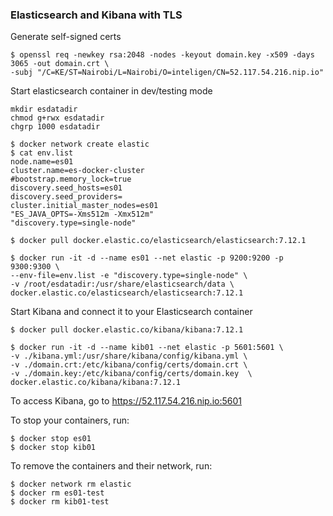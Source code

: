 
### Elasticsearch and Kibana with TLS

Generate self-signed certs
```
$ openssl req -newkey rsa:2048 -nodes -keyout domain.key -x509 -days 3065 -out domain.crt \
-subj "/C=KE/ST=Nairobi/L=Nairobi/O=inteligen/CN=52.117.54.216.nip.io"
```
Start elasticsearch container in dev/testing mode
```
mkdir esdatadir
chmod g+rwx esdatadir
chgrp 1000 esdatadir

$ docker network create elastic
$ cat env.list 
node.name=es01
cluster.name=es-docker-cluster
#bootstrap.memory_lock=true
discovery.seed_hosts=es01
discovery.seed_providers=
cluster.initial_master_nodes=es01
"ES_JAVA_OPTS=-Xms512m -Xmx512m"
"discovery.type=single-node"

$ docker pull docker.elastic.co/elasticsearch/elasticsearch:7.12.1

$ docker run -it -d --name es01 --net elastic -p 9200:9200 -p 9300:9300 \
--env-file=env.list -e "discovery.type=single-node" \
-v /root/esdatadir:/usr/share/elasticsearch/data \
docker.elastic.co/elasticsearch/elasticsearch:7.12.1
```
Start Kibana and connect it to your Elasticsearch container
```
$ docker pull docker.elastic.co/kibana/kibana:7.12.1

$ docker run -it -d --name kib01 --net elastic -p 5601:5601 \
-v ./kibana.yml:/usr/share/kibana/config/kibana.yml \
-v ./domain.crt:/etc/kibana/config/certs/domain.crt \
-v ./domain.key:/etc/kibana/config/certs/domain.key  \
docker.elastic.co/kibana/kibana:7.12.1
```
To access Kibana, go to https://52.117.54.216.nip.io:5601

To stop your containers, run:
```
$ docker stop es01
$ docker stop kib01
```
To remove the containers and their network, run:
```
$ docker network rm elastic
$ docker rm es01-test
$ docker rm kib01-test
```

